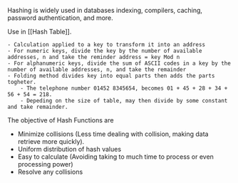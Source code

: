 Hashing is widely used in databases indexing, compilers, caching, password authentication, and more.

Use in [[Hash Table]].

	- Calculation applied to a key to transform it into an address
	- For numeric keys, divide the key by the number of available addresses, n and take the reminder address = key Mod n
	- For alphanumeric keys, divide the sum of ASCII codes in a key by the number of available addresses, n, and take the remainder
	- Folding method divides key into equal parts then adds the parts togheter.
		- The telephone number 01452 8345654, becomes 01 + 45 + 28 + 34 + 56 + 54 = 218.
		- Depeding on the size of table, may then divide by some constant and take remainder.


The objective of Hash Functions are 
- Minimize collisions (Less time dealing with collision, making data retrieve more quickly).
- Uniform distribution of hash values
- Easy to calculate (Avoiding taking to much time to process or even processing power)
- Resolve any collisions
